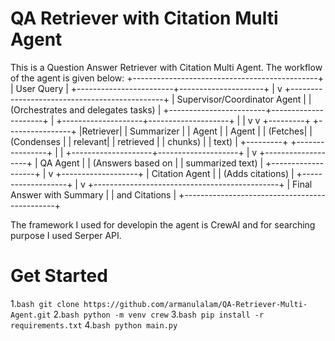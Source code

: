 # QA Retriever with Citation Multi Agent

This is a Question Answer Retriever with Citation Multi Agent. The workflow of the agent is given below:
+----------------------------------------------+
|                  User Query                  |
+------------------------+---------------------+
                         |
                         v
+----------------------------------------------+
|        Supervisor/Coordinator Agent          |
|   (Orchestrates and delegates tasks)         |
+------------------------+---------------------+
                         |
    +--------------------+--------------------+
    |                                         |
    v                                         v
+---------+                           +----------------+
|Retriever|                           | Summarizer     |
|  Agent  |                           |  Agent         |
| (Fetches|                           | (Condenses     |
| relevant|                           |  retrieved     |
| chunks) |                           |  text)         |
+---------+                           +----------------+
    |                                         |
    +--------------------+--------------------+
                         |
                         v
                +-------------------+
                |    QA Agent       |
                | (Answers based on |
                |  summarized text) |
                +-------------------+
                         |
                         v
                +-------------------+
                | Citation Agent    |
                | (Adds citations)  |
                +-------------------+
                         |
                         v
+----------------------------------------------+
|           Final Answer with Summary          |
|             and Citations                    |
+----------------------------------------------+

The framework I used for developin the agent is CrewAI and for searching purpose I used Serper API.

# Get Started
1.``` bash
    git clone https://github.com/armanulalam/QA-Retriever-Multi-Agent.git
    ```
2.``` bash
    python -m venv crew
    ```
3.``` bash
    pip install -r requirements.txt
    ```
4.``` bash
    python main.py
    ```


